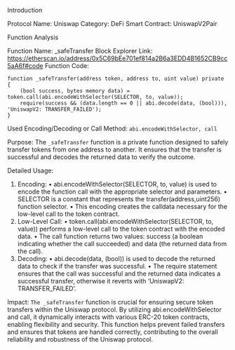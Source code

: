 Introduction

Protocol Name: Uniswap
Category: DeFi
Smart Contract: UniswapV2Pair

Function Analysis

Function Name: _safeTransfer
Block Explorer Link: https://etherscan.io/address/0x5C69bEe701ef814a2B6a3EDD4B1652CB9cc5aA6f#code
Function Code: 

```
function _safeTransfer(address token, address to, uint value) private {
    (bool success, bytes memory data) = token.call(abi.encodeWithSelector(SELECTOR, to, value));
    require(success && (data.length == 0 || abi.decode(data, (bool))), 'UniswapV2: TRANSFER_FAILED');
}
```

Used Encoding/Decoding or Call Method: `abi.encodeWithSelector, call`

Purpose: The `_safeTransfer` function is a private function designed to safely transfer tokens from one address to another. It ensures that the transfer is successful and decodes the returned data to verify the outcome.

Detailed Usage: 

1.	Encoding:
	•	abi.encodeWithSelector(SELECTOR, to, value) is used to encode the function call with the appropriate selector and parameters.
	•	SELECTOR is a constant that represents the transfer(address,uint256) function selector.
	•	This encoding creates the calldata necessary for the low-level call to the token contract.
2.	Low-Level Call:
	•	token.call(abi.encodeWithSelector(SELECTOR, to, value)) performs a low-level call to the token contract with the encoded data.
	•	The call function returns two values: success (a boolean indicating whether the call succeeded) and data (the returned data from the call).
3.	Decoding:
	•	abi.decode(data, (bool)) is used to decode the returned data to check if the transfer was successful.
	•	The require statement ensures that the call was successful and the returned data indicates a successful transfer, otherwise it reverts with ‘UniswapV2: TRANSFER_FAILED’.

Impact: `The _safeTransfer` function is crucial for ensuring secure token transfers within the Uniswap protocol. 
By utilizing abi.encodeWithSelector and call, it dynamically interacts with various ERC-20 token contracts, enabling flexibility and security. 
This function helps prevent failed transfers and ensures that tokens are handled correctly, contributing to the overall reliability and robustness of the Uniswap protocol.
